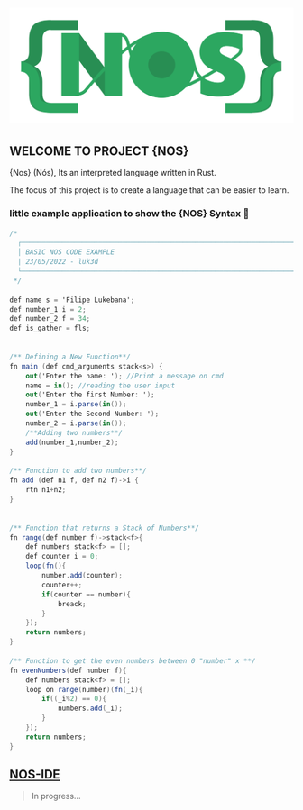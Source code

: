 # ![nos-logo](img/logo.png)

## WELCOME TO PROJECT {NOS}

{Nos} (Nós), Its an interpreted language written in Rust.

The focus of this project is to create a language that can be easier to learn.



### little example application to show the {NOS} Syntax 🙂

```cs
/* 
  ┌─────────────────────────────────────────────────────────────────────────┐
  │ BASIC NOS CODE EXAMPLE                                                  |
  | 23/05/2022 - luk3d                                                      │
  └─────────────────────────────────────────────────────────────────────────┘
 */

def name s = 'Filipe Lukebana';
def number_1 i = 2;
def number_2 f = 34;
def is_gather = fls;


/** Defining a New Function**/
fn main (def cmd_arguments stack<s>) {
    out('Enter the name: '); //Print a message on cmd
    name = in(); //reading the user input
    out('Enter the first Number: ');
    number_1 = i.parse(in());
    out('Enter the Second Number: ');
    number_2 = i.parse(in());
    /**Adding two numbers**/
    add(number_1,number_2);
}

/** Function to add two numbers**/
fn add (def n1 f, def n2 f)->i {
    rtn n1+n2;
}


/** Function that returns a Stack of Numbers**/
fn range(def number f)->stack<f>{
    def numbers stack<f> = [];
    def counter i = 0;
    loop(fn(){
        number.add(counter);
        counter++;
        if(counter == number){
            breack;
        }
    });
    return numbers;
}

/** Function to get the even numbers between 0 "number" x **/
fn evenNumbers(def number f){
    def numbers stack<f> = [];
    loop on range(number)(fn(_i){
        if((_i%2) == 0){
            numbers.add(_i);
        }
    });
    return numbers;
}

```


## [NOS-IDE](https://github.com/LUK3D-Angola/Nos_IDE 'repositorio oficial da IDE')

> In progress...

